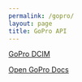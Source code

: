 ```yaml
---
permalink: /gopro/
layout: page
title: GoPro API
---
```

<a href="http://10.5.5.9/videos/DCIM/100GOPRO/" target="_blank">GoPro DCIM</a>


<a href="https://gopro.github.io/OpenGoPro/" target="_blank">Open GoPro Docs</a>